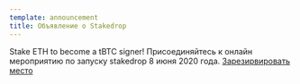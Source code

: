 ```yaml
---
template: announcement
title: Объявление о Stakedrop
---
```

Stake ETH to become a tBTC signer! Присоединяйтесь к онлайн мероприятию по запуску stakedrop 8 июня 2020 года. <a href="https://www.crowdcast.io/e/keep-stakedrop---live" target="_blank" rel="noopener noreferrer">Зарезирвировать место</a>
